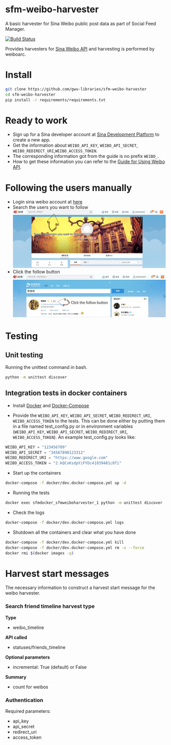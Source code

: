 # sfm-weibo-harvester
A basic harvester for Sina Weibo public post data as part of Social Feed Manager. 

[![Build Status](https://travis-ci.org/gwu-libraries/sfm-weibo-harvester.svg?branch=master)](https://travis-ci.org/gwu-libraries/sfm-weibo-harvester)

Provides harvesters for [Sina Weibo API](http://open.weibo.com/wiki/%E5%BE%AE%E5%8D%9AAPI) and harvesting is performed by weiboarc.

# Install
```bash
git clone https://github.com/gwu-libraries/sfm-weibo-harvester
cd sfm-weibo-harvester
pip install -r requirements/requirements.txt
```

# Ready to work
* Sign up for a Sina developer account at [Sina Development Platform](http://open.weibo.com/apps) to create a new app.
* Get the information about `WEIBO_API_KEY`, `WEIBO_API_SECRET`, `WEIBO_REDIRECT_URI`,`WEIBO_ACCESS_TOKEN`.
* The corresponding information got from the guide is no prefix `WEIBO_`.
* How to get these information you can refer to the [Guide for Using Weibo API](http://tanych.github.io/weibo/apiguide/).

# Following the users manually  
*  Login sina weibo account at [here](http://weibo.com)
*  Search the users you want to follow
![Image of search](images/follow-step-1.jpg?raw=true)
*  Click the follow button
![Image of follow](images/follow-step-2.jpg?raw=true)

# Testing
## Unit testing
Running the unittest command in bash.
```bash
python -m unittest discover
```

## Integration tests in docker containers
* Install [Docker](https://docs.docker.com/installation/) and [Docker-Compose](https://docs.docker.com/compose/install/)

* Provide  the `WEIBO_API_KEY`, `WEIBO_API_SECRET`, `WEIBO_REDIRECT_URI`, `WEIBO_ACCESS_TOKEN` to the tests. This can be done either by putting them in a file named test_config.py or in environment variables (`WEIBO_API_KEY`, `WEIBO_API_SECRET`, `WEIBO_REDIRECT_URI`, `WEIBO_ACCESS_TOKEN`). An example test_config.py looks like:
```python
WEIBO_API_KEY = "123456789"
WEIBO_API_SECRET = "34567890123312"
WEIBO_REDIRECT_URI = "https://www.google.com"
WEIBO_ACCESS_TOKEN = "2.kQCxKsdpYiFYDc41039481c0fi"
```

* Start up the containers
```bash
docker-compose -f docker/dev.docker-compose.yml up -d
```

* Running the tests
```bash
docker exec sfmdocker_sfmweiboharvester_1 python -m unittest discover
```

* Check the logs
```bash
docker-compose -f docker/dev.docker-compose.yml logs
```

* Shutdown all the containers and clear what you have done
```bash
docker-compose -f docker/dev.docker-compose.yml kill
docker-compose -f docker/dev.docker-compose.yml rm -v --force
docker rmi $(docker images -q)
```

# Harvest start messages
The necessary information to construct a harvest start message for the weibo harvester.

### Search friend timeline harvest type
**Type**

* weibo_timeline

**API called**

* statuses/friends_timeline

**Optional parameters**

* incremental: True (default) or False

**Summary**

* count for weibos

### Authentication

Required parameters:

* api_key
* api_secret
* redirect_uri
* access_token
